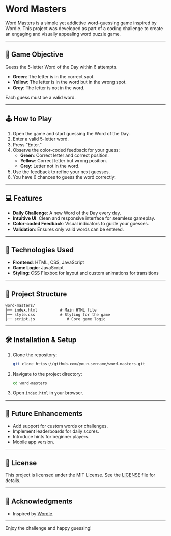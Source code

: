 # Word Masters

Word Masters is a simple yet addictive word-guessing game inspired by Wordle. This project was developed as part of a coding challenge to create an engaging and visually appealing word puzzle game.

---

## 🎯 **Game Objective**
Guess the 5-letter Word of the Day within 6 attempts.

- **Green**: The letter is in the correct spot.
- **Yellow**: The letter is in the word but in the wrong spot.
- **Grey**: The letter is not in the word.

Each guess must be a valid word.

---

## 🕹️ **How to Play**
1. Open the game and start guessing the Word of the Day.
2. Enter a valid 5-letter word.
3. Press "Enter."
4. Observe the color-coded feedback for your guess:
   - **Green**: Correct letter and correct position.
   - **Yellow**: Correct letter but wrong position.
   - **Grey**: Letter not in the word.
5. Use the feedback to refine your next guesses.
6. You have 6 chances to guess the word correctly.

---

## 💻 **Features**
- **Daily Challenge**: A new Word of the Day every day.
- **Intuitive UI**: Clean and responsive interface for seamless gameplay.
- **Color-coded Feedback**: Visual indicators to guide your guesses.
- **Validation**: Ensures only valid words can be entered.

---

## 🚀 **Technologies Used**
- **Frontend**: HTML, CSS, JavaScript
- **Game Logic**: JavaScript
- **Styling**: CSS Flexbox for layout and custom animations for transitions

---

## 📂 **Project Structure**
```
word-masters/
├── index.html          # Main HTML file
├── style.css           # Styling for the game
├── script.js              # Core game logic
```

---

## 🛠️ **Installation & Setup**
1. Clone the repository:
   ```bash
   git clone https://github.com/yourusername/word-masters.git
   ```
2. Navigate to the project directory:
   ```bash
   cd word-masters
   ```
3. Open `index.html` in your browser.


---

## 📝 **Future Enhancements**
- Add support for custom words or challenges.
- Implement leaderboards for daily scores.
- Introduce hints for beginner players.
- Mobile app version.

---

## 📜 **License**
This project is licensed under the MIT License. See the [LICENSE](LICENSE) file for details.

---

## 🙌 **Acknowledgments**
- Inspired by [Wordle](https://www.nytimes.com/games/wordle/index.html).

---

Enjoy the challenge and happy guessing!

